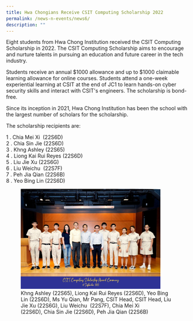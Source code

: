 ```yaml
---
title: Hwa Chongians Receive CSIT Computing Scholarship 2022
permalink: /news-n-events/news6/
description: ""
---
```

Eight students from Hwa Chong Institution received the CSIT Computing Scholarship in 2022. The CSIT Computing Scholarship aims to encourage and nurture talents in pursuing an education and future career in the tech industry.&nbsp;

Students receive an annual $1000 allowance and up to $1000 claimable learning allowance for online courses. Students attend a one-week experiential learning at CSIT at the end of JC1 to learn hands-on cyber security skills and interact with CSIT's engineers. The scholarship is bond-free.&nbsp;

Since its inception in 2021, Hwa Chong Institution has been the school with the largest number of scholars for the scholarship.

The scholarship recipients are:

1 \. Chia Mei Xi&nbsp; (22S6D)<br>
2 \. Chia Sin Jie (22S6D)<br>
3 \. Khng Ashley (22S65)<br>
4 \. Liong Kai Rui Reyes (22S6D)<br>
5 \. Liu Jie Xu (22S6G)<br>
6 \. Liu Weichu&nbsp; (22S7F)<br>
7 \. Peh Jia Qian (22S6B)<br>
8 \. Yeo Bing Lin (22S6D)

<figure>
<img style="width:90%" src="/images/csitaward.jpg">
<figcaption>  Khng Ashley (22S65), Liong Kai Rui Reyes (22S6D), Yeo Bing Lin (22S6D), Ms Yu Qian, Mr Pang, CSIT Head, CSIT Head, Liu Jie Xu (22S6G), Liu Weichu &nbsp;(22S7F), Chia Mei Xi&nbsp; (22S6D),&nbsp;Chia Sin Jie (22S6D), Peh Jia Qian (22S6B)
 </figcaption>
</figure>